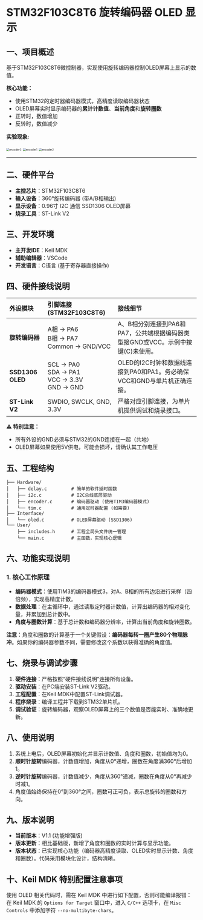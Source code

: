 <!--
 * @Descripttion: 
 * @Author: JaRyon
 * @version: 
 * @Date: 2025-09-21 11:45:26
-->
# STM32F103C8T6 旋转编码器 OLED 显示

## 一、项目概述

基于STM32F103C8T6微控制器，实现使用旋转编码器控制OLED屏幕上显示的数值。

**核心功能：**

- 使用STM32的定时器编码器模式，高精度读取编码器状态
- OLED屏幕实时显示编码器的**累计计数值**、**当前角度**和**旋转圈数**
- 正转时，数值增加
- 反转时，数值减少

**实验现象:**

<img src="C:\Users\xf\OneDrive\Desktop\encoder3.jpg" alt="encoder3" style="zoom:50%;" />

<img src="C:\Users\xf\OneDrive\Desktop\encoder1.jpg" alt="encoder1" style="zoom:50%;" />

<img src="C:\Users\xf\OneDrive\Desktop\encoder2.jpg" alt="encoder2" style="zoom:50%;" />

------

## 二、硬件平台

- **主控芯片**：STM32F103C8T6
- **输入设备**：360°旋转编码器 (带A/B相输出)
- **显示设备**：0.96寸 I2C 通信 SSD1306 OLED屏幕
- **烧录工具**：ST-Link V2

## 三、开发环境

- **主开发IDE**：Keil MDK
- **辅助编辑器**：VSCode
- **开发语言**：C语言 (基于寄存器直接操作)

## 四、硬件接线说明

| 外设模块       | 引脚连接 (STM32F103C8T6)                  | 接线细节                                                     |
| :------------- | :---------------------------------------- | :----------------------------------------------------------- |
| **旋转编码器** | A相 → PA6<br>B相 → PA7<br>Common → GND/VCC | A、B相分别连接到PA6和PA7，公共端根据编码器类型接GND或VCC。示例中按键(C)未使用。 |
| **SSD1306 OLED** | SCL → PA0<br>SDA → PA1<br>VCC → 3.3V<br>GND → GND | OLED的I2C时钟和数据线连接到PA0和PA1。务必确保VCC和GND与单片机正确连接。 |
| **ST-Link V2** | SWDIO, SWCLK, GND, 3.3V                   | 严格对应引脚连接，为单片机提供调试和烧录接口。               |

**⚠️ 特别注意：**
- 所有外设的GND必须与STM32的GND连接在一起（共地）
- OLED屏幕如果使用5V供电，可能会损坏，请确认其工作电压

## 五、工程结构

```plaintext
├── Hardware/
│   ├── delay.c         # 简单的软件延时函数
│   ├── i2c.c           # I2C总线底层驱动
│   ├── encoder.c       # 编码器驱动 (使用TIM3编码器模式)
│   └── tim.c           # 通用定时器配置 (如需要)
├── Interface/
│   └── oled.c          # OLED屏幕驱动 (SSD1306)
└── User/
    ├── includes.h      # 工程全局头文件统一管理
    └── main.c          # 主函数，实现核心逻辑
```

## 六、功能实现说明

### 1. 核心工作原理

- **编码器模式**：使用TIM3的编码器模式3，对A、B相的所有边沿进行采样（四倍频），实现高精度计数。
- **数据处理**：在主循环中，通过读取定时器计数值，计算出编码器的相对变化量，并累加到总计数中。
- **角度与圈数计算**：基于总计数和编码器分辨率，计算出当前角度和旋转圈数。

**注意**：角度和圈数的计算基于一个关键假设：**编码器每转一圈产生80个物理脉冲**。如果你的编码器参数不同，需要修改这个系数以获得准确的角度值。

## 七、烧录与调试步骤

1. **硬件连接**：严格按照“硬件接线说明”连接所有设备。
2. **驱动安装**：在PC端安装ST-Link V2驱动。
3. **工程配置**：在Keil MDK中配置ST-Link调试器。
4. **程序烧录**：编译工程并下载到STM32单片机。
5. **调试验证**：旋转编码器，观察OLED屏幕上的三个数值是否能实时、准确地更新。

## 八、使用说明

1. 系统上电后，OLED屏幕初始化并显示计数值、角度和圈数，初始值均为0。
2. **顺时针旋转**编码器，计数值增加，角度从0°递增，圈数在角度满360°后增加1。
3. **逆时针旋转**编码器，计数值减少，角度从360°递减，圈数在角度从0°再减少时减1。
4. 角度值始终保持在0°到360°之间，圈数可正可负，表示总旋转的圈数和方向。

## 九、版本说明

- **当前版本**：V1.1 (功能增强版)
- **版本更新**：相比基础版，新增了角度和圈数的实时计算与显示功能。
- **版本状态**：已实现核心功能（编码器高精度读取、OLED实时显示计数、角度和圈数）。代码采用模块化设计，结构清晰。

## 十、Keil MDK 特别配置注意事项

使用 OLED 相关代码时，需在 Keil MDK 中进行如下配置，否则可能编译报错：在 Keil MDK 的 `Options for Target` 窗口中，进入 `C/C++` 选项卡，在 `Misc Controls` 中添加字符 `--no-multibyte-chars`。